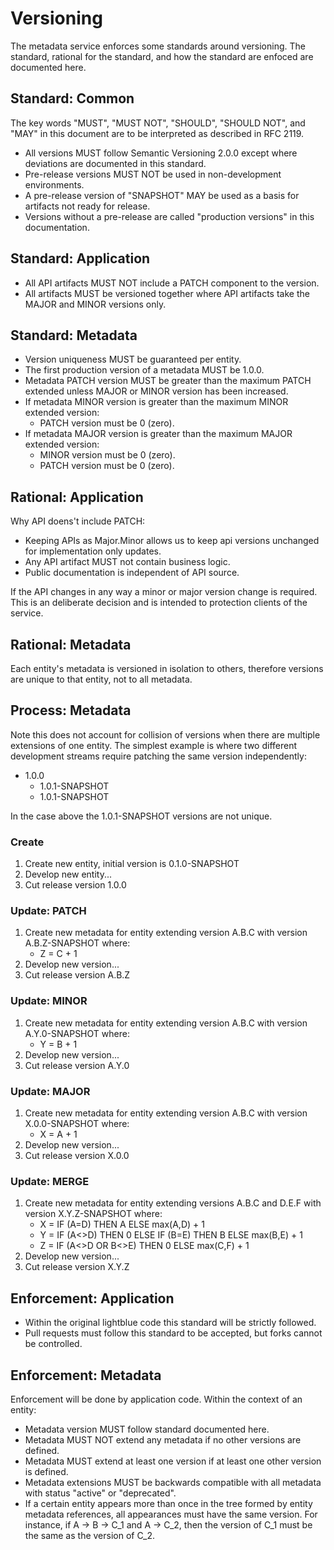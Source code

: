 # Versioning
The metadata service enforces some standards around versioning.  The standard, rational for the standard, and how the standard are enfoced are documented here.

## Standard: Common
The key words "MUST", "MUST NOT", "SHOULD", "SHOULD NOT", and "MAY" in this document are to be interpreted as described in RFC 2119.

* All versions MUST follow Semantic Versioning 2.0.0 except where deviations are documented in this standard.
* Pre-release versions MUST NOT be used in non-development environments.
* A pre-release version of "SNAPSHOT" MAY be used as a basis for artifacts not ready for release.
* Versions without a pre-release are called "production versions" in this documentation.

## Standard: Application
* All API artifacts MUST NOT include a PATCH component to the version.
* All artifacts MUST be versioned together where API artifacts take the MAJOR and MINOR versions only.

## Standard: Metadata
* Version uniqueness MUST be guaranteed per entity.
* The first production version of a metadata MUST be 1.0.0.
* Metadata PATCH version MUST be greater than the maximum PATCH extended unless MAJOR or MINOR version has been increased.
* If metadata MINOR version is greater than the maximum MINOR extended version:
    * PATCH version must be 0 (zero).
* If metadata MAJOR version is greater than the maximum MAJOR extended version:
    * MINOR version must be 0 (zero).
    * PATCH version must be 0 (zero).

## Rational: Application
Why API doens't include PATCH:
* Keeping APIs as Major.Minor allows us to keep api versions unchanged for implementation only updates.
* Any API artifact MUST not contain business logic.
* Public documentation is independent of API source.

If the API changes in any way a minor or major version change is required.  This is an deliberate decision and is intended to protection clients of the service.

## Rational: Metadata
Each entity's metadata is versioned in isolation to others, therefore versions are unique to that entity, not to all metadata.

## Process: Metadata
Note this does not account for collision of versions when there are multiple extensions of one entity.  The simplest example is where two different development streams require patching the same version independently:
* 1.0.0
    * 1.0.1-SNAPSHOT
    * 1.0.1-SNAPSHOT

In the case above the 1.0.1-SNAPSHOT versions are not unique.

### Create
1. Create new entity, initial version is 0.1.0-SNAPSHOT
1. Develop new entity...
1. Cut release version 1.0.0

### Update: PATCH
1. Create new metadata for entity extending version A.B.C with version A.B.Z-SNAPSHOT where:
    * Z = C + 1
1. Develop new version...
1. Cut release version A.B.Z

### Update: MINOR
1. Create new metadata for entity extending version A.B.C with version A.Y.0-SNAPSHOT where:
    * Y = B + 1
1. Develop new version...
1. Cut release version A.Y.0

### Update: MAJOR
1. Create new metadata for entity extending version A.B.C with version X.0.0-SNAPSHOT where:
    * X = A + 1
1. Develop new version...
1. Cut release version X.0.0

### Update: MERGE
1. Create new metadata for entity extending versions A.B.C and D.E.F with version X.Y.Z-SNAPSHOT where:
    * X = IF (A=D) THEN A ELSE max(A,D) + 1
    * Y = IF (A<>D) THEN 0 ELSE IF (B=E) THEN B ELSE max(B,E) + 1
    * Z = IF (A<>D OR B<>E) THEN 0 ELSE max(C,F) + 1
1. Develop new version...
1. Cut release version X.Y.Z

## Enforcement: Application
* Within the original lightblue code this standard will be strictly followed.
* Pull requests must follow this standard to be accepted, but forks cannot be controlled.

## Enforcement: Metadata
Enforcement will be done by application code.  Within the context of an entity:
* Metadata version MUST follow standard documented here.
* Metadata MUST NOT extend any metadata if no other versions are defined.
* Metadata MUST extend at least one version if at least one other version is defined.
* Metadata extensions MUST be backwards compatible with all metadata with status "active" or "deprecated".
* If a certain entity appears more than once in the tree formed by entity metadata references, all appearances must have the same version. For instance, if A -> B -> C_1 and  A -> C_2, then the version of C_1 must be the same as the version of C_2.
